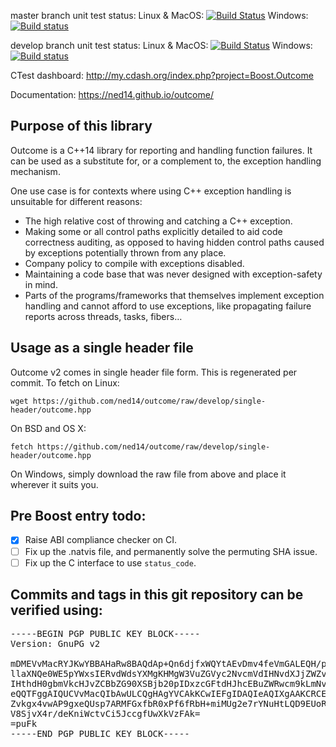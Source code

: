 master branch unit test status: Linux & MacOS: [![Build Status](https://travis-ci.org/ned14/outcome.svg?branch=master)](https://travis-ci.org/ned14/outcome) Windows: [![Build status](https://ci.appveyor.com/api/projects/status/q8s29koot2v3nity/branch/master?svg=true)](https://ci.appveyor.com/project/ned14/outcome/branch/master)

develop branch unit test status: Linux & MacOS: [![Build Status](https://travis-ci.org/ned14/outcome.svg?branch=develop)](https://travis-ci.org/ned14/outcome) Windows: [![Build status](https://ci.appveyor.com/api/projects/status/q8s29koot2v3nity/branch/develop?svg=true)](https://ci.appveyor.com/project/ned14/outcome/branch/develop)

CTest dashboard: http://my.cdash.org/index.php?project=Boost.Outcome

Documentation: https://ned14.github.io/outcome/


## Purpose of this library

Outcome is a C++14 library for reporting and handling function failures. It can be used as a substitute for, or a complement to, the exception handling mechanism.

One use case is for contexts where using C++ exception handling is unsuitable for different reasons:

 * The high relative cost of throwing and catching a C++ exception.
 * Making some or all control paths explicitly detailed to aid code correctness auditing, as opposed to having hidden control paths caused by exceptions potentially thrown from any place.
 * Company policy to compile with exceptions disabled.
 * Maintaining a code base that was never designed with exception-safety in mind.
 * Parts of the programs/frameworks that themselves implement exception handling and cannot afford to use exceptions, like propagating failure reports across threads, tasks, fibers…


## Usage as a single header file

Outcome v2 comes in single header file form. This is regenerated per commit. To fetch
on Linux:

```
wget https://github.com/ned14/outcome/raw/develop/single-header/outcome.hpp
```

On BSD and OS X:

```
fetch https://github.com/ned14/outcome/raw/develop/single-header/outcome.hpp
```

On Windows, simply download the raw file from above and place it wherever it suits you.

## Pre Boost entry todo:

 - [x] Raise ABI compliance checker on CI.
 - [ ] Fix up the .natvis file, and permanently solve the permuting SHA issue.
 - [ ] Fix up the C interface to use `status_code`.

## Commits and tags in this git repository can be verified using:
<pre>
-----BEGIN PGP PUBLIC KEY BLOCK-----
Version: GnuPG v2

mDMEVvMacRYJKwYBBAHaRw8BAQdAp+Qn6djfxWQYtAEvDmv4feVmGALEQH/pYpBC
llaXNQe0WE5pYWxsIERvdWdsYXMgKHMgW3VuZGVyc2NvcmVdIHNvdXJjZWZvcmdl
IHthdH0gbmVkcHJvZCBbZG90XSBjb20pIDxzcGFtdHJhcEBuZWRwcm9kLmNvbT6I
eQQTFggAIQUCVvMacQIbAwULCQgHAgYVCAkKCwIEFgIDAQIeAQIXgAAKCRCELDV4
Zvkgx4vwAP9gxeQUsp7ARMFGxfbR0xPf6fRbH+miMUg2e7rYNuHtLQD9EUoR32We
V8SjvX4r/deKniWctvCi5JccgfUwXkVzFAk=
=puFk
-----END PGP PUBLIC KEY BLOCK-----
</pre>

</center>
